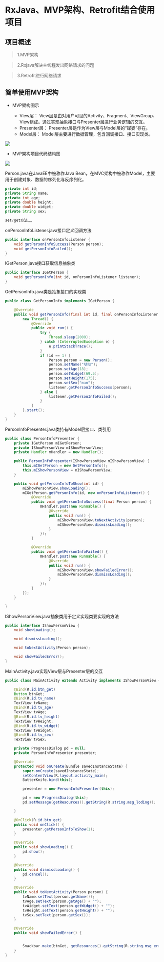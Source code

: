 # RxJava、MVP架构、Retrofit结合使用项目

## 项目概述

> 1.MVP架构

> 2.Rxjava解决主线程发出网络请求的问题

> 3.Retrofit进行网络请求

## 简单使用MVP架构

* MVP架构图示

	- View层：
		View层是由对用户可见的Activity、Fragment、ViewGroup、View组成。通过实现抽象接口与Presenter层进行业务逻辑的交互。
	- Presenter层：
		Presenter层是作为View层与Model层的“媒婆”存在。
	- Model层：
		Model层主要进行数据管理，包含回调接口、接口实现类。

![](https://github.com/DoubleDa/RxJava-MVP-Project/blob/master/images/MVP%E6%9E%B6%E6%9E%84.png?raw=true)

* MVP架构项目代码结构图

![](https://github.com/DoubleDa/RxJava-MVP-Project/blob/master/images/%E9%A1%B9%E7%9B%AE%E7%BB%93%E6%9E%84.png?raw=true)

Person.java在JavaEE中被称作Java Bean，在MVC架构中被称作Model，主要用于创建对象、数据的序列化与反序列化。

```java
private int id;
private String name;
private int age;
private double height;
private double widget;
private String sex;

set/get方法……
```

onPersonInfoListener.java接口定义回调方法

```java
public interface onPersonInfoListener {
    void getPersonInfoSuccess(Person person);
    void getPersonInfoFailed();
}
```

IGetPerson.java接口获取信息抽象类

```java
public interface IGetPerson {
    void getPersonInfo(int id, onPersonInfoListener listener);
}
```

GetPersonInfo.java类是抽象接口的实现类

```java
public class GetPersonInfo implements IGetPerson {

    @Override
    public void getPersonInfo(final int id, final onPersonInfoListener listener) {
        new Thread() {
            @Override
            public void run() {
                try {
                    Thread.sleep(2000);
                } catch (InterruptedException e) {
                    e.printStackTrace();
                }
                if (id == 1) {
                    Person person = new Person();
                    person.setName("哒哒");
                    person.setAge(18);
                    person.setWidget(69.5);
                    person.setHeight(175);
                    person.setSex("man");
                    listener.getPersonInfoSuccess(person);
                } else {
                    listener.getPersonInfoFailed();
                }
            }
        }.start();
    }
}
```

PersonInfoPresenter.java类持有Model层接口、类引用

```java
public class PersonInfoPresenter {
    private IGetPerson mIGetPerson;
    private IShowPersonView mIShowPersonView;
    private Handler mHandler = new Handler();

    public PersonInfoPresenter(IShowPersonView mIShowPersonView) {
        this.mIGetPerson = new GetPersonInfo();
        this.mIShowPersonView = mIShowPersonView;
    }

    public void getPersonInfoToShow(int id) {
        mIShowPersonView.showLoading();
        mIGetPerson.getPersonInfo(id, new onPersonInfoListener() {
            @Override
            public void getPersonInfoSuccess(final Person person) {
                mHandler.post(new Runnable() {
                    @Override
                    public void run() {
                        mIShowPersonView.toNextActivity(person);
                        mIShowPersonView.dismissLoading();
                    }
                });
            }

            @Override
            public void getPersonInfoFailed() {
                mHandler.post(new Runnable() {
                    @Override
                    public void run() {
                        mIShowPersonView.showFailedError();
                        mIShowPersonView.dismissLoading();
                    }
                });
            }
        });
    }

}

```

IShowPersonView.java抽象类用于定义实现类要实现的方法

```java
public interface IShowPersonView {
    void showLoading();

    void dismissLoading();

    void toNextActivity(Person person);

    void showFailedError();
}
```

MainActivity.java实现View层与Presenter层的交互

```java
public class MainActivity extends Activity implements IShowPersonView {

    @Bind(R.id.btn_get)
    Button btnGet;
    @Bind(R.id.tv_name)
    TextView tvName;
    @Bind(R.id.tv_age)
    TextView tvAge;
    @Bind(R.id.tv_height)
    TextView tvHeight;
    @Bind(R.id.tv_widget)
    TextView tvWidget;
    @Bind(R.id.tv_sex)
    TextView tvSex;

    private ProgressDialog pd = null;
    private PersonInfoPresenter presenter;

    @Override
    protected void onCreate(Bundle savedInstanceState) {
        super.onCreate(savedInstanceState);
        setContentView(R.layout.activity_main);
        ButterKnife.bind(this);

        presenter = new PersonInfoPresenter(this);

        pd = new ProgressDialog(this);
        pd.setMessage(getResources().getString(R.string.msg_loding));

    }

    @OnClick(R.id.btn_get)
    public void onClick() {
        presenter.getPersonInfoToShow(1);
    }

    @Override
    public void showLoading() {
        pd.show();
    }

    @Override
    public void dismissLoading() {
        pd.cancel();
    }

    @Override
    public void toNextActivity(Person person) {
        tvName.setText(person.getName());
        tvAge.setText(person.getAge() + "");
        tvWidget.setText(person.getWidget() + "");
        tvHeight.setText(person.getHeight() + "");
        tvSex.setText(person.getSex());
    }

    @Override
    public void showFailedError() {


        Snackbar.make(btnGet, getResources().getString(R.string.msg_error), Snackbar.LENGTH_SHORT).show();
    }
}
```